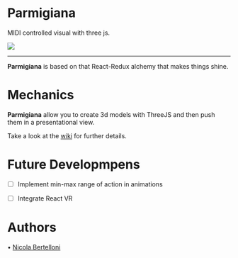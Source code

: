 # Parmigiana
MIDI controlled visual with three js.   

![](https://media.giphy.com/media/3kxqCAjnaUSfQKihkv/giphy.gif)

--------------------
**Parmigiana** is based on that React-Redux alchemy that makes things shine.   

# Mechanics 
**Parmigiana** allow you to create 3d models with ThreeJS and then push them in a presentational view. 

Take a look at the [wiki](https://github.com/wanbinkimoon/parmigiana/wiki) for further details.

# Future Developmpens
  - [ ] Implement min-max range of action in animations
  - [ ] Integrate React VR 


# Authors
• [Nicola Bertelloni](nicola.bertelloni@gmail.com)

